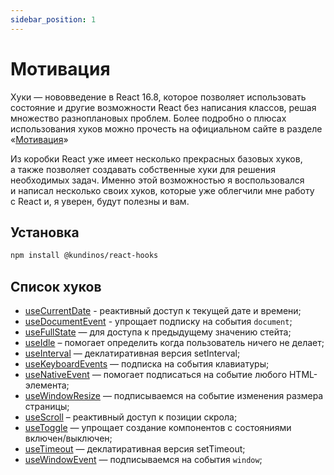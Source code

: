 ```yaml
---
sidebar_position: 1
---
```


# Мотивация

Хуки&nbsp;&mdash; нововведение в&nbsp;React&nbsp;16.8, которое позволяет использовать
состояние и&nbsp;другие возможности React без написания классов, решая множество
разноплановых проблем. Более подробно о&nbsp;плюсах использования хуков можно прочесть
на&nbsp;официальном сайте в&nbsp;разделе &laquo;[Мотивация](https://ru.reactjs.org/docs/hooks-intro.html#motivation)&raquo;

Из&nbsp;коробки React уже имеет несколько прекрасных базовых хуков, а&nbsp;также позволяет
создавать собственные хуки для решения необходимых задач. Именно этой возможностью
я&nbsp;воспользовался и&nbsp;написал несколько своих хуков, которые уже облегчили мне
работу с&nbsp;React&nbsp;и, я&nbsp;уверен, будут полезны и&nbsp;вам.

## Установка

```bash
npm install @kundinos/react-hooks
```

## Список хуков

- [useCurrentDate](./hooks/use-current-date) - реактивный доступ к текущей дате и времени;
- [useDocumentEvent](./hooks/use-document-event) - упрощает подписку на события `document`;
- [useFullState](./hooks/use-full-state) — для доступа к предыдущему значению стейта;
- [useIdle](./hooks/use-idle) – помогает определить когда пользователь ничего не делает;
- [useInterval](./hooks/use-interval) — деклатиративная версия setInterval;
- [useKeyboardEvents](./hooks/use-keyboard-events) — подписка на события клавиатуры;
- [useNativeEvent](./hooks/use-native-event) — помогает подписаться на событие любого HTML-элемента;
- [useWindowResize](./hooks/use-window-resize) — подписываемся на событие изменения размера страницы;
- [useScroll](./hooks/use-scroll) – реактивный доступ к позиции скрола;
- [useToggle](./hooks/use-toggle) — упрощает создание компонентов с состояниями включен/выключен;
- [useTimeout](./hooks/use-timeout) — деклатиративная версия setTimeout;
- [useWindowEvent](./hooks/use-window-event) — подписываемся на события `window`;
